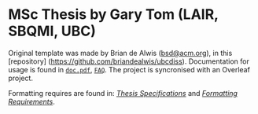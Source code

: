 # MSc Thesis by Gary Tom (LAIR, SBQMI, UBC)

Original template was made by Brian de Alwis (bsd@acm.org), in this [repository] (https://github.com/briandealwis/ubcdiss). Documentation for usage is found in [`doc.pdf`](doc.pdf), [`FAQ`](FAQ). The project is syncronised with an Overleaf project.

Formatting requires are found in: [_Thesis Specifications_](http://www.grad.ubc.ca/current-students/dissertation-thesis-preparation/structure-ubc-theses-dissertations)
and [_Formatting Requirements_](http://www.grad.ubc.ca/current-students/dissertation-thesis-preparation/formatting-requirements). 


